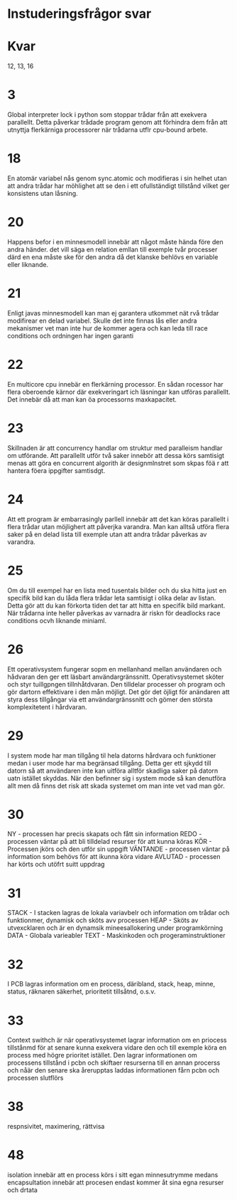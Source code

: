 # Instuderingsfrågor svar

# Kvar
12, 13, 16

# 3
Global interpreter lock i python som stoppar trådar från att exekvera parallellt. Detta påverkar trådade program genom att förhindra dem från att utnyttja flerkärniga processorer när trådarna utflr cpu-bound arbete.

# 18
En atomär variabel nås genom sync.atomic och modifieras i sin helhet utan att andra trådar har möhlighet att se den i ett ofullständigt tillstånd vilket ger konsistens utan låsning.

# 20 
Happens befor i en minnesmodell innebär att något måste hända före den andra händer. det vill säga en relation emllan till exemple
tvår processer därd en ena måste ske för den andra då det klanske behlövs en variable eller liknande.

# 21
Enligt javas minnesmodell kan man ej garantera utkommet nät rvå trådar modifirear en delad variabel. Skulle det inte finnas lås eller andra mekanismer vet man inte hur de kommer agera och kan leda till race conditions och ordningen har ingen garanti

# 22
En multicore cpu innebär en flerkärning processor. En sådan rocessor har flera oberoende kärnor där exekveringart ich läsningar kan utföras parallellt. Det innebär då att man kan öa processorns maxkapacitet.

# 23
Skillnaden är att concurrency handlar om struktur med paralleism handlar om utförande. Att parallellt utför två saker innebör att dessa körs samtisigt menas att göra en concurrent algorith är designmlnstret som skpas föä r att hantera föera ippgifter samtisdgt.

# 24
Att ett program är embarrasingly parllell innebär att det kan köras parallellt i flera trådar utan möjlighert att påverjka varandra. Man kan alltså utföra flera saker på en delad lista till exemple utan att andra trådar påverkas av varandra. 

# 25
Om du till exempel har en lista med tusentals bilder och du ska hitta just en specifik bild kan du låda flera trådar leta samtisigt i olika delar av listan. Detta gör att du kan förkorta tiden det tar att hitta en specifik bild markant. När trådarna inte heller påverkas av varnadra är riskn för deadlocks race conditions ocvh liknande miniaml.

# 26
Ett operativsystem fungerar sopm en mellanhand mellan användaren och hådvaran den ger ett läsbart användargränssnitt. Operativsystemet sköter och styr tuillgpngen tillnhåtdvaran. Den tilldelar processer oh program och gör dartorn effektivare i den mån möjligt. Det gör det öjligt för anändaren att styra dess tillgångar via ett användargränssnitt och gömer den största komplexitetent i hårdvaran. 

# 29
I system mode har man tillgång til hela datorns hårdvara och funktioner medan i user mode har ma begränsad tillgång. Detta ger ett sjkydd till datorn så att användaren inte kan uitföra alltför skadliga saker på datorn uatn istället skyddas. När den befinner sig i system mode så kan denutföra allt men då finns det risk att skada systemet om man inte vet vad man gör.

# 30
NY - processen har precis skapats och fått sin information
REDO  - processen väntar på att bli tilldelad resurser för att kunna köras
KÖR - Processen jkörs och den utför sin uppgift
VÄNTANDE - processen väntar på information som behövs för att ikunna köra vidare
AVLUTAD - processen har körts och utöfrt suitt uppdrag

# 31
STACK - I stacken lagras de lokala variavbelr och information om trådar och funktionmer, dynamisk och sköts avv processen
HEAP - Sköts av utvexcklaren och är en dynamsik mineesallokering under programkörning
DATA - Globala varieabler 
TEXT - Maskinkoden och progeraminstruktioner

# 32
I PCB lagras information om en process, däribland, stack, heap, minne, status, räknaren säkerhet, prioritetit tillsåtnd, o.s.v.

# 33
Context swithch är när operativsystemet lagrar information om en priocess tillstånmd för at senare kunna exekvera vidare den och till exemple köra en process med högre prioritet istället. Den lagrar informationen om processens tillstånd i pcbn och skiftaer resurserna till en annan procerss och nåär den senare ska årerupptas laddas informationen fårn pcbn och processen slutflörs

# 38
respnsivitet, maximering, rättvisa

# 48
isolation innebär att en process körs i sitt egan minnesutrymme medans encapsultation innebär att procesen endast kommer åt sina egna resurser och drtata


